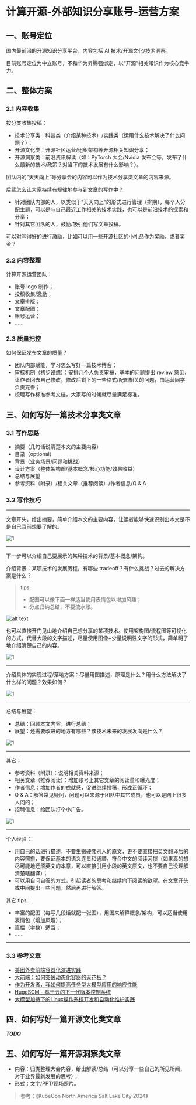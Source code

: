 # 计算开源-外部知识分享账号-运营方案

## 一、账号定位

国内最前沿的开源知识分享平台，内容包括 AI 技术/开源文化/技术洞察。

目前账号定位为中立账号，不和华为昇腾强绑定，以“开源”相关知识作为核心竞争力。

## 二、整体方案

### 2.1 内容收集

按分类收集投稿：

- 技术分享类：科普类（介绍某种技术）/实践类（运用什么技术解决了什么问题？）；
- 开源文化类：开源社区运营/组织架构等开源相关知识分享；
- 开源洞察类：前沿资讯解读（如：PyTorch 大会/Nvidia 发布会等，发布了什么最新的技术/政策？对当下的技术发展有什么影响？）。

团队内的“天天向上”等分享会的内容可以作为技术分享类文章的内容来源。

后续怎么让大家持续有规律地参与到文章的写作中？

- 针对团队内部的人，以类似于“天天向上”的形式进行管理（排期），每个人分配主题，可以是与自己最近工作相关的技术实践，也可以是前沿技术的探索和分享；
- 针对其它团队的人，鼓励/吸引他们写文章投稿。

可以对写得好的进行激励，比如可以用一些开源社区的小礼品作为奖励，或者奖金？

### 2.2 内容整理

计算开源运营团队：

- 账号 logo 制作；
- 投稿收集/激励；
- 文章排版；
- 文章配图；
- 账号运营；
- ……

### 2.3 质量把控

如何保证发布文章的质量？

- 团队内部赋能，学习怎么写好一篇技术博客；
- 审核机制（初步设想）：安排几个人负责审稿，基本的问题提出 review 意见，让作者回去自己修改，修改后剩下的一些格式/配图相关的问题，由运营同学负责完善；
- 梳理写作标准参考文档，大家写的时候就尽量满足标准。

## 三、如何写好一篇技术分享类文章

### 3.1 写作思路

- 摘要（几句话说清楚本文的主要内容）
- 目录（optional）
- 背景（业务场景/问题和挑战）
- 设计方案（整体架构图/基本概念/核心功能/效果收益）
- 总结与展望
- 参考资料（附录）/相关文章（推荐阅读）/作者信息/Q & A

### 3.2 写作技巧

---

文章开头，给出摘要，简单介绍本文的主要内容，让读者能够快速识别出本文是不是自己当前想要了解的。

![1](./images/iShot_2024-11-30_10.59.19.png)

---

下一步可以介绍自己要展示的某种技术的背景/基本概念/架构。

介绍背景：某项技术的发展历程，有哪些 tradeoff？有什么挑战？过去的解决方案是什么？

> tips:
>
> - 配图可以像下面一样适当使用表情包以增加风趣；
> - 分点归纳总结，不要流水账。

![alt text](./images/iShot_2024-11-27_14.37.15.png)

也可以直接开门见山地介绍自己想分享的某项技术。使用架构图/流程图等可视化的方式，代替大段的文字描述，尽量使用图像+少量说明性文字的形式，简单明了地介绍清楚自己的内容。

![1](./images/iShot_2024-11-30_11.05.07.png)

---

介绍具体的实现过程/落地方案：尽量用图描述，原理是什么？用什么方法解决了什么样的问题？效果如何？

![1](./images/iShot_2024-11-30_11.23.08.png)

---

总结与展望：

- 总结：回顾本文内容，进行总结；
- 展望：还需要改进的地方有哪些？该技术未来的发展发向是什么？

![1](./images/iShot_2024-11-30_11.41.58.png)

---

其它：

- 参考资料（附录）：说明相关资料来源；
- 相关文章（推荐阅读）：增加账号上其它文章的阅读量和曝光度；
- 作者信息：增加作者的成就感，促进继续投稿，形成正循环；
- Q & A：解答常见疑问，问题可以来源于团队中其它成员，也可以是网上很多人问的；
- 招聘信息：给团队打个小广告。

![1](./images/iShot_2024-11-30_11.47.01.png)

---

个人经验：

- 用自己的话进行描述，不要生搬硬套别人的原文，更不要直接把英文翻译后的内容照搬，要保证基本的语义连贯和通顺，符合中文的阅读习惯（如果真的想尽可能地还原英文的本意，可以直接引用小段的英文原文，也不要自己没理解清楚瞎翻译）；
- 可以用自问自答的方式，引起读者的思考和继续向下阅读的欲望。在文章开头或中间提出一些问题，然后再进行解答。

其它 tips：

- 丰富的配图（每写几段话就配一张图），用图来解释概念/架构，可以适当使用表情包（增加风趣）；
- 篇幅（字数）适当；
- ……

---

### 3.3 参考文章

- [<u>美团外卖前端容器化演进实践</u>](https://mp.weixin.qq.com/s?__biz=MjM5NjQ5MTI5OA==&mid=2651751072&idx=1&sn=5b8d510f6b8ff2d06e8bc44606e12e00&chksm=bd125bed8a65d2fb8bcff8623a82fe06b667d2a75c5c6a32a2ce17d392d71dca97c973ed0aff&scene=21#wechat_redirect)
- [<u>大前端：如何突破动态化容器的天花板？</u>](https://mp.weixin.qq.com/s/ocGLvUmAnglZbcKRmK72Yg)
- [<u>作为开发者，我如何提高任务型大模型应用的响应性能</u>](https://mp.weixin.qq.com/s/_4s8HiRASW59V9S0YMRRww)
- [<u>HugeSCM - 基于云的下一代版本控制系统</u>](https://mp.weixin.qq.com/s/Q5pNC4N3Gh76LiJf-7cx7g)
- [<u>大模型加持下的Linux操作系统开发和自动化维护实践</u>](https://mp.weixin.qq.com/s/dlKd0Xzckk7Oy74dHiZFlQ)

## 四、如何写好一篇开源文化类文章

**_TODO_**

## 五、如何写好一篇开源洞察类文章

- 内容：归类整理大会内容，给出解读/总结（可以分享一些自己的所见所闻，对于业界最新发展的思考）；
- 形式：文字/PPT/现场照片。

> 参考：《KubeCon North America Salt Lake City 2024》
